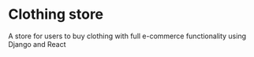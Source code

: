 # Clothing store
 A store for users to buy clothing with full e-commerce functionality using Django and React
